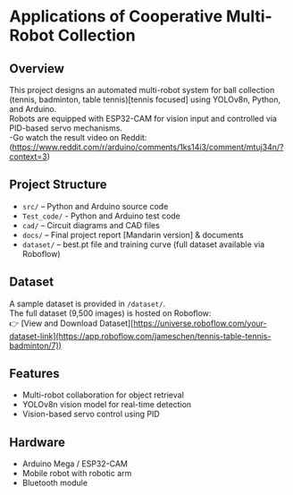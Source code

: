 # Applications of Cooperative Multi-Robot Collection

## Overview
This project designs an automated multi-robot system for ball collection (tennis, badminton, table tennis)[tennis focused] using YOLOv8n, Python, and Arduino.  
Robots are equipped with ESP32-CAM for vision input and controlled via PID-based servo mechanisms.  
-Go watch the result video on Reddit:(https://www.reddit.com/r/arduino/comments/1ks14i3/comment/mtuj34n/?context=3)

## Project Structure
- `src/` – Python and Arduino source code
- `Test_code/` - Python and Arduino test code
- `cad/` – Circuit diagrams and CAD files  
- `docs/` – Final project report [Mandarin version]  & documents 
- `dataset/` – best.pt file and training curve (full dataset available via Roboflow)  

## Dataset
A sample dataset is provided in `/dataset/`.  
The full dataset (9,500 images) is hosted on Roboflow:  
👉 [View and Download Dataset][https://universe.roboflow.com/your-dataset-link](https://app.roboflow.com/jameschen/tennis-table-tennis-badminton/7))

## Features
- Multi-robot collaboration for object retrieval
- YOLOv8n vision model for real-time detection
- Vision-based servo control using PID

## Hardware
- Arduino Mega / ESP32-CAM
- Mobile robot with robotic arm
- Bluetooth module


